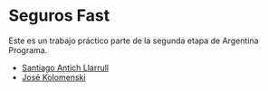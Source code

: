 # Seguros Fast
Este es un trabajo práctico parte de la segunda etapa de Argentina Programa.
- [Santiago Antich Llarrull](https://github.com/antich98)
- [José Kolomenski](https://github.com/Scorpiojk)
